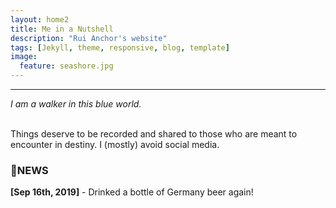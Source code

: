 ```yaml
---
layout: home2
title: Me in a Nutshell
description: "Rui Anchor's website"
tags: [Jekyll, theme, responsive, blog, template]
image:
  feature: seashore.jpg
---
```


----

<i>I am a walker in this blue world.</i>

<br />
Things deserve to be recorded and shared to those who are meant to encounter in destiny. I (mostly) avoid social media.

### 📢NEWS
**[Sep 16th, 2019]** - Drinked a bottle of Germany beer again!